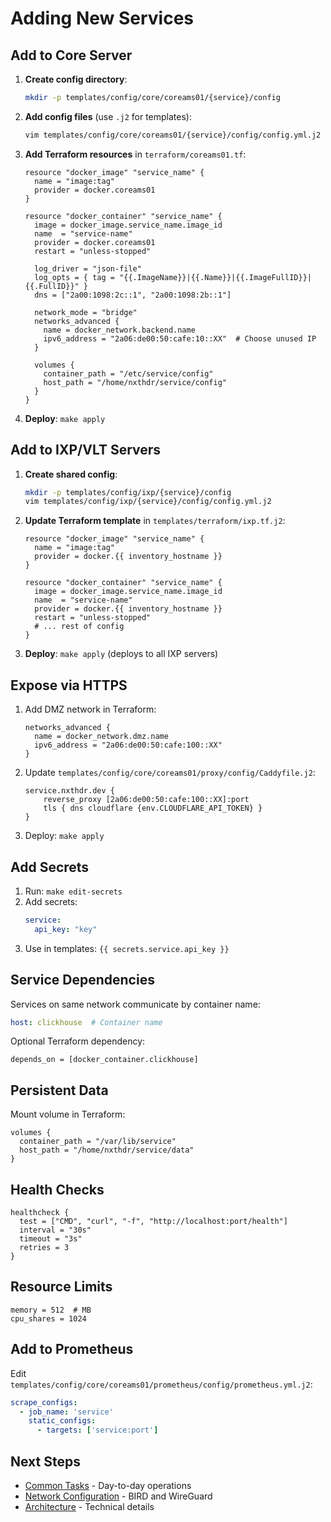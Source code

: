 # Adding New Services

## Add to Core Server

1. **Create config directory**:
   ```bash
   mkdir -p templates/config/core/coreams01/{service}/config
   ```

2. **Add config files** (use `.j2` for templates):
   ```bash
   vim templates/config/core/coreams01/{service}/config/config.yml.j2
   ```

3. **Add Terraform resources** in `terraform/coreams01.tf`:
   ```hcl
   resource "docker_image" "service_name" {
     name = "image:tag"
     provider = docker.coreams01
   }

   resource "docker_container" "service_name" {
     image = docker_image.service_name.image_id
     name  = "service-name"
     provider = docker.coreams01
     restart = "unless-stopped"

     log_driver = "json-file"
     log_opts = { tag = "{{.ImageName}}|{{.Name}}|{{.ImageFullID}}|{{.FullID}}" }
     dns = ["2a00:1098:2c::1", "2a00:1098:2b::1"]

     network_mode = "bridge"
     networks_advanced {
       name = docker_network.backend.name
       ipv6_address = "2a06:de00:50:cafe:10::XX"  # Choose unused IP
     }

     volumes {
       container_path = "/etc/service/config"
       host_path = "/home/nxthdr/service/config"
     }
   }
   ```

4. **Deploy**: `make apply`

## Add to IXP/VLT Servers

1. **Create shared config**:
   ```bash
   mkdir -p templates/config/ixp/{service}/config
   vim templates/config/ixp/{service}/config/config.yml.j2
   ```

2. **Update Terraform template** in `templates/terraform/ixp.tf.j2`:
   ```hcl
   resource "docker_image" "service_name" {
     name = "image:tag"
     provider = docker.{{ inventory_hostname }}
   }

   resource "docker_container" "service_name" {
     image = docker_image.service_name.image_id
     name  = "service-name"
     provider = docker.{{ inventory_hostname }}
     restart = "unless-stopped"
     # ... rest of config
   }
   ```

3. **Deploy**: `make apply` (deploys to all IXP servers)

## Expose via HTTPS

1. Add DMZ network in Terraform:
   ```hcl
   networks_advanced {
     name = docker_network.dmz.name
     ipv6_address = "2a06:de00:50:cafe:100::XX"
   }
   ```

2. Update `templates/config/core/coreams01/proxy/config/Caddyfile.j2`:
   ```
   service.nxthdr.dev {
       reverse_proxy [2a06:de00:50:cafe:100::XX]:port
       tls { dns cloudflare {env.CLOUDFLARE_API_TOKEN} }
   }
   ```

3. Deploy: `make apply`

## Add Secrets

1. Run: `make edit-secrets`
2. Add secrets:
   ```yaml
   service:
     api_key: "key"
   ```
3. Use in templates: `{{ secrets.service.api_key }}`

## Service Dependencies

Services on same network communicate by container name:
```yaml
host: clickhouse  # Container name
```

Optional Terraform dependency:
```hcl
depends_on = [docker_container.clickhouse]
```

## Persistent Data

Mount volume in Terraform:
```hcl
volumes {
  container_path = "/var/lib/service"
  host_path = "/home/nxthdr/service/data"
}
```

## Health Checks

```hcl
healthcheck {
  test = ["CMD", "curl", "-f", "http://localhost:port/health"]
  interval = "30s"
  timeout = "3s"
  retries = 3
}
```
## Resource Limits

```hcl
memory = 512  # MB
cpu_shares = 1024
```

## Add to Prometheus

Edit `templates/config/core/coreams01/prometheus/config/prometheus.yml.j2`:
```yaml
scrape_configs:
  - job_name: 'service'
    static_configs:
      - targets: ['service:port']
```

## Next Steps

- [Common Tasks](common-tasks.md) - Day-to-day operations
- [Network Configuration](network-configuration.md) - BIRD and WireGuard
- [Architecture](../reference/architecture.md) - Technical details
